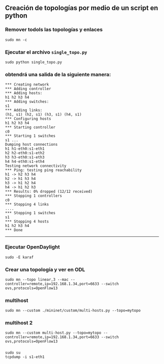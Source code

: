 ## Creación de topologías por medio de un script en python


### Remover todols las topologías y enlaces
```
sudo mn -c
```

### Ejecutar el archivo `single_topo.py`
```
sudo python single_topo.py
```

### obtendrá una salida de la siguiente manera:
```
*** Creating network
*** Adding controller
*** Adding hosts:
h1 h2 h3 h4
*** Adding switches:
s1
*** Adding links:
(h1, s1) (h2, s1) (h3, s1) (h4, s1)
*** Configuring hosts
h1 h2 h3 h4
*** Starting controller
c0
*** Starting 1 switches
s1 ...
Dumping host connections
h1 h1-eth0:s1-eth1
h2 h2-eth0:s1-eth2
h3 h3-eth0:s1-eth3
h4 h4-eth0:s1-eth4
Testing network connectivity
*** Ping: testing ping reachability
h1 -> h2 h3 h4
h2 -> h1 h3 h4
h3 -> h1 h2 h4
h4 -> h1 h2 h3
*** Results: 0% dropped (12/12 received)
*** Stopping 1 controllers
c0
*** Stopping 4 links
....
*** Stopping 1 switches
s1
*** Stopping 4 hosts
h1 h2 h3 h4
*** Done
```

<hr>

### Ejecutar OpenDaylight
```
sudo -E karaf
```

### Crear una topología y ver en ODL
```
sudo mn --topo linear,3 --mac --controller=remote,ip=192.168.1.34,port=6633 --switch ovs,protocols=OpenFlow13
```

### multihost

```
sudo mn --custom ./mininet/custom/multi-hosts.py --topo=mytopo
```
### multihost 2

```
sudo mn --custom multi-host.py --topo=mytopo --controller=remote,ip=192.168.1.34,port=6633 --switch ovs,protocols=OpenFlow13
```


### 
```
sudo su
tcpdump -i s1-eth1
```